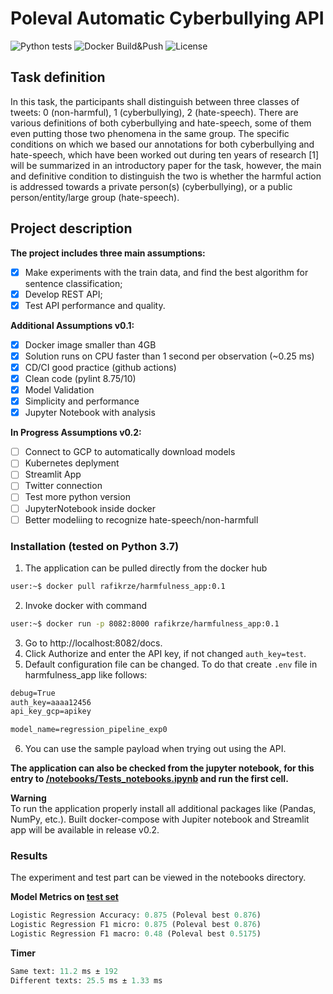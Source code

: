 # Poleval Automatic Cyberbullying API
![Python tests](https://github.com/g0lemXIV/harmfulness_app/workflows/Python%20tests/badge.svg?branch=master)  ![Docker Build&Push](https://github.com/g0lemXIV/harmfulness_app/workflows/Docker%20Build&Push/badge.svg?branch=master) ![License](https://img.shields.io/pypi/l/ansicolortags.svg)

## Task definition
In this task, the participants shall distinguish between three classes of tweets: 0 (non-harmful), 1 (cyberbullying), 2 (hate-speech). There are various definitions of both cyberbullying and hate-speech, some of them even putting those two phenomena in the same group. The specific conditions on which we based our annotations for both cyberbullying and hate-speech, which have been worked out during ten years of research [1] will be summarized in an introductory paper for the task, however, the main and definitive condition to distinguish the two is whether the harmful action is addressed towards a private person(s) (cyberbullying), or a public person/entity/large group (hate-speech).  

## Project description

**The project includes three main assumptions:**
- [x] Make experiments with the train data, and find the best algorithm for sentence classification;
- [x] Develop REST API;
- [x] Test API performance and quality.

**Additional Assumptions v0.1:**
- [x] Docker image smaller than 4GB
- [x] Solution runs on CPU faster than 1 second per observation (~0.25 ms)
- [x] CD/CI good practice (github actions)
- [x] Clean code  (pylint 8.75/10)
- [x] Model Validation
- [x] Simplicity and performance
- [x] Jupyter Notebook with analysis

**In Progress Assumptions v0.2:**
- [ ] Connect to GCP to automatically download models
- [ ] Kubernetes deplyment  
- [ ] Streamlit App  
- [ ] Twitter connection
- [ ] Test more python version
- [ ] JupyterNotebook inside docker
- [ ] Better modeliing to recognize hate-speech/non-harmfull

### Installation (tested on Python 3.7)

1. The application can be pulled directly from the docker hub
```bash
user:~$ docker pull rafikrze/harmfulness_app:0.1
```
2. Invoke docker with command
```bash
user:~$ docker run -p 8082:8000 rafikrze/harmfulness_app:0.1
```

3. Go to http://localhost:8082/docs.
4. Click Authorize and enter the API key, if not changed ```auth_key=test```.
5. Default configuration file can be changed. To do that create ```.env``` file in harmfulness_app like follows:

```txt
debug=True
auth_key=aaaa12456
api_key_gcp=apikey

model_name=regression_pipeline_exp0
```

6. You can use the sample payload when trying out using the API.

**The application can also be checked from the jupyter notebook, for this entry to [/notebooks/Tests_notebooks.ipynb](https://github.com/g0lemXIV/harmfulness_app/blob/master/notebooks/Tests_notebooks.ipynb) and run the first cell.**

**Warning**  
To run the application properly install all additional packages like (Pandas, NumPy, etc.).
Built docker-compose with Jupiter notebook and Streamlit app will be available in release v0.2.  

### Results

The experiment and test part can be viewed in the notebooks directory.

**Model Metrics on [test set](http://2019.poleval.pl/task6/task6_test.zip)**
```python
Logistic Regression Accuracy: 0.875 (Poleval best 0.876)
Logistic Regression F1 micro: 0.875 (Poleval best 0.876)
Logistic Regression F1 macro: 0.48 (Poleval best 0.5175)
```

**Timer**
```python
Same text: 11.2 ms ± 192
Different texts: 25.5 ms ± 1.33 ms
```

